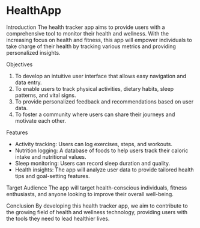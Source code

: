 # HealthApp

Introduction
The health tracker app aims to provide users with a comprehensive tool to monitor their health and wellness. With the increasing focus on health and fitness, this app will empower individuals to take charge of their health by tracking various metrics and providing personalized insights.

Objectives
1. To develop an intuitive user interface that allows easy navigation and data entry.
2. To enable users to track physical activities, dietary habits, sleep patterns, and vital signs.
3. To provide personalized feedback and recommendations based on user data.
4. To foster a community where users can share their journeys and motivate each other.

Features
- Activity tracking: Users can log exercises, steps, and workouts.
- Nutrition logging: A database of foods to help users track their caloric intake and nutritional values.
- Sleep monitoring: Users can record sleep duration and quality.
- Health insights: The app will analyze user data to provide tailored health tips and goal-setting features.

Target Audience
The app will target health-conscious individuals, fitness enthusiasts, and anyone looking to improve their overall well-being.

Conclusion
By developing this health tracker app, we aim to contribute to the growing field of health and wellness technology, providing users with the tools they need to lead healthier lives.


